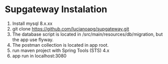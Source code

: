 # Supgateway Instalation


1. Install mysql 8.x.xx
2. git clone https://github.com/lucianoapg/supgateway.git
3. The database script is located in /src/main/resources/db/migration, but the app use flyway.
4. The postman collection is located in app root.
5. run maven project with Spring Tools (STS) 4.x
6. app run in localhost:3080
